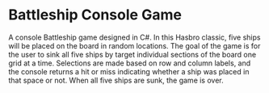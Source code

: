 # Battleship Console Game
A console Battleship game designed in C#. In this Hasbro classic, five ships will be placed on the board in random locations. The goal of the game is for the user to sink all five ships by target individual sections of the board one grid at a time. Selections are made based on row and column labels, and the console returns a hit or miss indicating whether a ship was placed in that space or not. When all five ships are sunk, the game is over.
